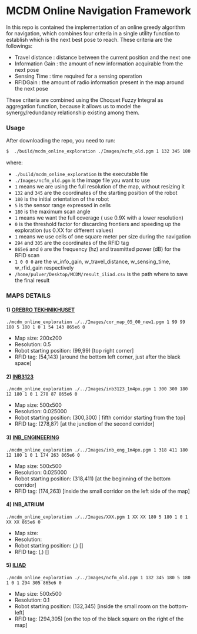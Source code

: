 # MCDM Online Navigation Framework
In this repo is contained the implementation of an online greedy algorithm for navigation, which combines four criteria in a single utility function to establish which is the next best pose to reach.
These criteria are the followings:
- Travel distance : distance between the current position and the next one
- Information Gain : the amount of new information acquirable from the next pose
- Sensing Time : time required for a sensing operation
- RFIDGain : the amount of radio information present in the map around the next pose

These criteria are combined using the Choquet Fuzzy Integral as aggregation function, because it allows us to model the synergy/redundancy relationship existing among them.


### Usage

After downloading the repo, you need to run:

```sh
$  ./build/mcdm_online_exploration ./Images/ncfm_old.pgm 1 132 345 180 5 180 1 0 1 294 305 865e6 0 1 0 0 0 /home/pulver/Desktop/MCDM/result_iliad.csv
```
where:
- `./build/mcdm_online_exploration` is the executable file
- `./Images/ncfm_old.pgm` is the image file you want to use
- `1` means we are using the full resolution of the map, without resizing it
- `132` and `345` are the coordinates of the starting position of the robot
- `180` is the initial orientation of the robot
- `5` is the sensor range expressed in cells
- `180` is the maximum scan angle
- `1` means we want the full coverage ( use 0.9X with a lower resolution)
- `0` is the threshold factor for discarding frontiers and speeding up the exploration (us 0.XX for different values)
- `1` means we use cells of one square meter per size during the navigation
- `294` and `305` are the coordinates of the RFID tag
- `865e6` and `0` are the frequency (hz) and trasmitted power (dB) for the RFID scan
- `1 0 0 0` are the w_info_gain, w_travel_distance, w_sensing_time, w_rfid_gain respectively
- `/home/pulver/Desktop/MCDM/result_iliad.csv` is the path where to save the final result

### MAPS DETAILS
#### 1) [OREBRO TEKHNIKHUSET](./Images/cor_map_05_00_new1.pgm)
`./mcdm_online_exploration ./../Images/cor_map_05_00_new1.pgm 1 99 99 180 5 180 1 0 1 54 143 865e6 0`
-   Map size: 200x200
-   Resolution: 0.5
-   Robot starting position: (99,99) \[top right corner]
-   RFID tag: (54,143) \[around the bottom left corner, just after the black space]


#### 2) [INB3123](./Images/inb3123_1m4px.pgm)
`./mcdm_online_exploration ./../Images/inb3123_1m4px.pgm 1 300 300 180 12 180 1 0 1 278 87 865e6 0`
-   Map size: 500x500
-   Resolution: 0.025000
-   Robot starting position: (300,300) \[ fifth corridor starting from the top]
-   RFID tag: (278,87) \[at the junction of the second corridor]


#### 3) [INB_ENGINEERING](./Images/inb3123_1m4px.pgm)
`./mcdm_online_exploration ./../Images/inb_eng_1m4px.pgm 1 318 411 180 12 180 1 0 1 174 263 865e6 0`
-   Map size: 500x500
-   Resolution: 0.025000
-   Robot starting position: (318,411) \[at the beginning of the bottom corridor]
-   RFID tag: (174,263) \[inside the small corridor on the left side of the map]


#### 4) INB_ATRIUM
`./mcdm_online_exploration ./../Images/XXX.pgm 1 XX XX 180 5 180 1 0 1 XX XX 865e6 0`
-   Map size:
-   Resolution:
-   Robot starting position: (,) \[]
-   RFID tag: (,) \[]


#### 5) [ILIAD](./Images/ncfm_old.pgm)
`./mcdm_online_exploration ./../Images/ncfm_old.pgm 1 132 345 180 5 180 1 0 1 294 305 865e6 0`
-   Map size: 500x500
-   Resolution: 0.1
-   Robot starting position: (132,345) \[inside the small room on the bottom-left]
-   RFID tag: (294,305) \[on the top of the black square on the right of the map]
